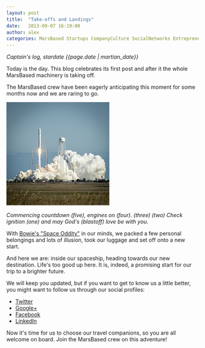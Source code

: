 ```yaml
---
layout: post
title:  "Take-offs and Landings"
date:   2013-09-07 16:19:00
author: alex
categories: MarsBased Startups CompanyCulture SocialNetworks Entrepreneurship
---
```


*Captain's log, stardate {{page.date | martian_date}}*

Today is the day. This blog celebrates its first post and after it the whole MarsBased machinery is taking off.

The MarsBased crew have been eagerly anticipating this moment for some months now and we are raring to go.

<!--more-->

<img src="/images/blog/post1.png" alt="Rocket Launch" title="Rocket Launch" class="img-circle img-right img-responsive" />

*Commencing countdown (five), engines on (four). (three) (two) Check ignition (one) and may God's (blastoff) love be with you.*

With <a href="https://www.youtube.com/watch?v=xcyuKUtgyZ8" title="David Bowie - Space Oddity" target="_blank">Bowie's "Space Oddity"</a> in our minds, we packed a few personal belongings and lots of illusion, took our luggage and set off onto a new start.

And here we are: inside our spaceship, heading towards our new destination. Life's too good up here. It is, indeed, a promising start for our trip to a brighter future.

We will keep you updated, but if you want to get to know us a little better, you might want to follow us through our social profiles:

* <a href="https://twitter.com/MarsBased" title="MarsBased Twitter Profile" target="_blank">Twitter</a>
* <a href="http://plus.google.com/+Marsbased/" title="MarsBased on Google+" target="_blank">Google+</a>
* <a href="http://facebook.com/marsbased" title="MarsBased Facebook Profile" target="_blank">Facebook</a>
* <a href="http://www.linkedin.com/company/marsbased" title="MarsBased LinkedIn Profile" target="_blank">LinkedIn</a>

Now it's time for us to choose our travel companions, so you are all welcome on board. Join the MarsBased crew on this adventure!


